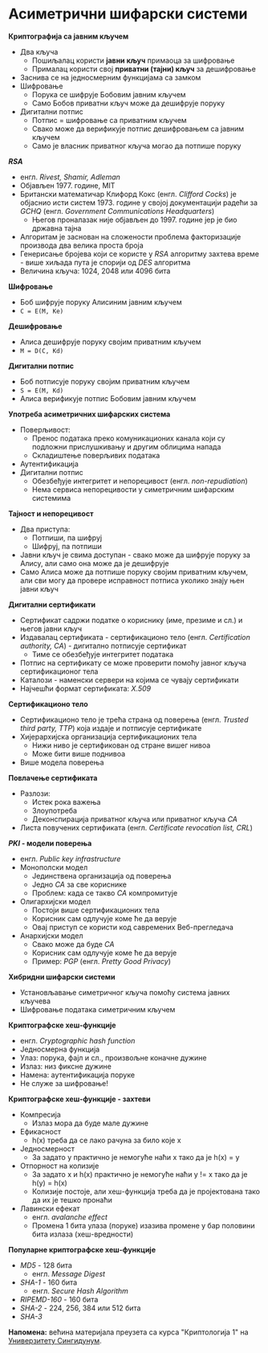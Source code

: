 # Асиметрични шифарски системи

**Криптографија са јавним кључем**

- Два кључа
	- Пошиљалац користи **јавни кључ** примаоца за шифровање
	- Прималац користи свој **приватни (тајни) кључ** за дешифровање
- Заснива се на једносмерним функцијама са замком
- Шифровање
	- Порука се шифрује Бобовим јавним кључем
	- Само Бобов приватни кључ може да дешифрује поруку
- Дигитални потпис
	- Потпис = шифровање са приватним кључем
	- Свако може да верификује потпис дешифровањем са јавним кључем
	- Само је власник приватног кључа могао да потпише поруку

***RSA***

- енгл. *Rivest, Shamir, Adleman*
- Објављен 1977. године, MIT
- Британски математичар Клифорд Кокс (енгл. *Clifford Cocks*) је објаснио исти систем 1973. године у својој документацији радећи за *GCHQ* (енгл. *Government Communications Headquarters*)
	- Његов проналазак није објављен до 1997. године јер је био државна тајна
- Алгоритам је заснован на сложености проблема факторизације производа два велика проста броја
- Генерисање бројева који се користе у *RSA* алгоритму захтева време - више хиљада пута је спорији од *DES* алгоритма
- Величина кључа: 1024, 2048 или 4096 бита

**Шифровање**

- Боб шифрује поруку Алисиним јавним кључем
- `C = E(M, Ke)`

**Дешифровање**

- Алиса дешифрује поруку својим приватним кључем
- `M = D(C, Kd)`

**Дигитални потпис**

- Боб потписује поруку својим приватним кључем
- `S = E(M, Kd)`
- Алиса верификује потпис Бобовим јавним кључем

**Употреба асиметричних шифарских система**

- Поверљивост:
	- Пренос података преко комуникационих канала који су подложни прислушкивању и другим облицима напада
	- Складиштење поверљивих података
- Аутентификација
- Дигитални потпис
	- Обезбеђује интегритет и непорецивост (енгл. *non-repudiation*)
	- Нема сервиса непорецивости у симетричним шифарским системима

**Тајност и непорецивост**

- Два приступа:
	- Потпиши, па шифруј
	- Шифруј, па потпиши
- Јавни кључ је свима доступан - свако може да шифрује поруку за Алису, али само она може да је дешифрује
- Само Алиса може да потпише поруку својим приватним кључем, али сви могу да провере исправност потписа уколико знају њен јавни кључ

**Дигитални сертификати**

- Сертификат садржи податке о кориснику (име, презиме и сл.) и његов јавни кључ
- Издавалац сертификата - сертификационо тело (енгл. *Certification authority, CA*) - дигитално потписује сертификат
	- Тиме се обезбеђује интегритет података
- Потпис на сертификату се може проверити помоћу јавног кључа сертификационог тела
- Каталози - наменски сервери на којима се чувају сертификати
- Најчешћи формат сертификата: *X.509*

**Сертификационо тело**

- Сертификационо тело је трећа страна од поверења (енгл. *Trusted third party, TTP*) која издаје и потписује сертификате
- Хијерархијска организација сертификационих тела
	- Нижи ниво је сертификован од стране вишег нивоа
	- Може бити више поднивоа
- Више модела поверења

**Повлачење сертификата**

- Разлози:
	- Истек рока важења
	- Злоупотреба
	- Деконспирација приватног кључа или приватног кључа *CA*
- Листа повучених сертификата (енгл. *Certificate revocation list, CRL*)

***PKI* - модели поверења**

- енгл. *Public key infrastructure*
- Монополски модел
	- Јединствена организација од поверења
	- Једно *CA* за све кориснике
	- Проблем: када се такво *CA* компромитује
- Олигархијски модел
	- Постоји више сертификационих тела
	- Корисник сам одлучује коме ће да верује
	- Овај приступ се користи код савремених Веб-прегледача
- Анархијски модел
	- Свако може да буде *CA*
	- Корисник сам одлучује коме ће да верује
	- Пример: *PGP* (енгл. *Pretty Good Privacy*)

**Хибридни шифарски системи**

- Установљавање симетричног кључа помоћу система јавних кључева
- Шифровање података симетричним кључем

**Криптографске хеш-функције**

- енгл. *Cryptographic hash function*
- Једносмерна функција
- Улаз: порука, фајл и сл., произвољне коначне дужине
- Излаз: низ фиксне дужине
- Намена: аутентификација поруке
- Не служе за шифровање!

**Криптографске хеш-функције - захтеви**

- Компресија
	- Излаз мора да буде мале дужине
- Ефикасност
	- h(x) треба да се лако рачуна за било које x
- Једносмерност
	- За задато y практично је немогуће наћи x тако да је h(x) = y
- Отпорност на колизије
	- За задато x и h(x) практично је немогуће наћи y != x тако да је h(y) = h(x)
	- Колизије постоје, али хеш-функција треба да је пројектована тако да их је тешко пронаћи
- Лавински ефекат
	- енгл. *avalanche effect*
	- Промена 1 бита улаза (поруке) изазива промене у бар половини бита излаза (хеш-вредности)

**Популарне криптографске хеш-функције**

- *MD5* - 128 бита
	- енгл. *Message Digest*
- *SHA-1* - 160 бита
	- енгл. *Secure Hash Algorithm*
- *RIPEMD-160* - 160 бита
- *SHA-2* - 224, 256, 384 или 512 бита
- *SHA-3*

**Напомена:** већина материјала преузета са курса "Криптологија 1" на [Универзитету Сингидунум](https://singidunum.ac.rs).
